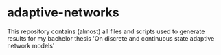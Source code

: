 # adaptive-networks
This repository contains (almost) all files and scripts used to generate results for my bachelor thesis 'On discrete and continuous state adaptive network models'
